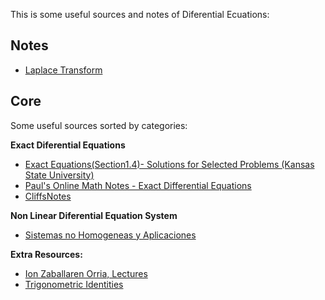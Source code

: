 This is some useful sources and notes of Diferential Ecuations:

## Notes

  * [Laplace Transform](https://github.com/toborochi/University/blob/master/Third%20Semester/MAT207/Notes/Spanish/Transformada%20de%20Laplace/Laplace.pdf)

## Core

Some useful sources sorted by categories:
 
**Exact Diferential Equations**
* [Exact Equations(Section1.4)- Solutions for Selected Problems (Kansas State University)](https://www.math.ksu.edu/math240/math240.f03/solutions/Solutions_1_4.pdf)
* [Paul's Online Math Notes - Exact Differential Equations](http://tutorial.math.lamar.edu/Classes/DE/Exact.aspx)
* [CliffsNotes](https://www.cliffsnotes.com/study-guides/differential-equations/first-order-equations/exact-equations)

**Non Linear Diferential Equation System**
* [Sistemas no Homogeneas y Aplicaciones](http://www.ehu.eus/izaballa/Ecu_Dif/Apuntes/lec10.pdf)

**Extra Resources:**
* [Ion Zaballaren Orria, Lectures](http://www.ehu.eus/izaballa/)
* [Trigonometric Identities](https://www.adelaide.edu.au/mathslearning/handouts/useful-trig-identities.pdf)



